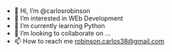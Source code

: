 - 👋 Hi, I’m @carlosrobinson
- 👀 I’m interested in WEb Development
- 🌱 I’m currently learning Python
- 💞️ I’m looking to collaborate on ...
- 📫 How to reach me robinson.carlos38@gmail.com

<!---
carlosrobinson/carlosrobinson is a ✨ special ✨ repository because its `README.md` (this file) appears on your GitHub profile.
You can click the Preview link to take a look at your changes.
--->
